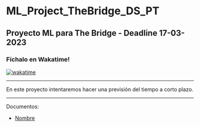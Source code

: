 # ML_Project_TheBridge_DS_PT
## Proyecto ML para The Bridge - Deadline 17-03-2023
### Fíchalo en Wakatime!
[![wakatime](https://wakatime.com/badge/user/b1ab7341-4bc0-42d2-b23e-64c7e9be3d50/project/5f72b5cb-1857-4344-8515-06f1fbd83958.svg)](https://wakatime.com/badge/user/b1ab7341-4bc0-42d2-b23e-64c7e9be3d50/project/5f72b5cb-1857-4344-8515-06f1fbd83958)

--- 

En este proyecto intentaremos hacer una previsión del tiempo a corto plazo.

---
Documentos:

* [Nombre](enlace)
